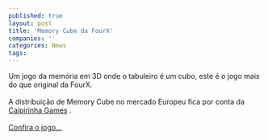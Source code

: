 ```yaml
---
published: true
layout: post
title: 'Memory Cube da FourX'
companies: ''
categories: News
tags: 
---
```

Um jogo da mem&oacute;ria em 3D onde o tabuleiro &eacute; um cubo, este &eacute; o jogo mais do que original da FourX.<br /><br />A distribui&ccedil;&atilde;o de Memory Cube no mercado Europeu fica por conta da <a href="{{ site.baseurl }}/index.php?p=cl&amp;t=19&amp;idu=35">Caipirinha Games</a>
.<br /><br /><a href="{{ site.baseurl }}/index.php?p=c&amp;id=348">Confira o jogo...</a>

